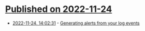 # [Published on 2022-11-24](index.md)

* [2022-11-24, 14:02:31](https://lobste.rs/s/1ggv1v/generating_alerts_from_your_log_events) - [Generating alerts from your log events](https://www.parseable.io/docs/alerts)
